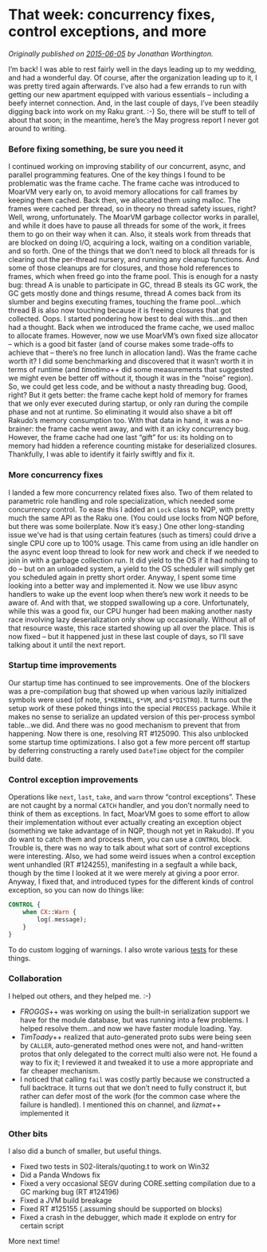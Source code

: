 # That week: concurrency fixes, control exceptions, and more
    
*Originally published on [2015-06-05](https://6guts.wordpress.com/2015/06/05/that-week-concurrency-fixes-control-exceptions-and-more/) by Jonathan Worthington.*

I’m back! I was able to rest fairly well in the days leading up to my wedding, and had a wonderful day. Of course, after the organization leading up to it, I was pretty tired again afterwards. I’ve also had a few errands to run with getting our new apartment equipped with various essentials – including a beefy internet connection. And, in the last couple of days, I’ve been steadily digging back into work on my Raku grant. :-) So, there will be stuff to tell of about that soon; in the meantime, here’s the May progress report I never got around to writing.

### Before fixing something, be sure you need it

I continued working on improving stability of our concurrent, async, and parallel programming features. One of the key things I found to be problematic was the frame cache. The frame cache was introduced to MoarVM very early on, to avoid memory allocations for call frames by keeping them cached. Back then, we allocated them using malloc. The frames were cached per thread, so in theory no thread safety issues, right? Well, wrong, unfortunately. The MoarVM garbage collector works in parallel, and while it does have to pause all threads for some of the work, it frees them to go on their way when it can. Also, it steals work from threads that are blocked on doing I/O, acquiring a lock, waiting on a condition variable, and so forth. One of the things that we don’t need to block all threads for is clearing out the per-thread nursery, and running any cleanup functions. And some of those cleanups are for closures, and those hold references to frames, which when freed go into the frame pool. This is enough for a nasty bug: thread A is unable to participate in GC, thread B steals its GC work, the GC gets mostly done and things resume, thread A comes back from its slumber and begins executing frames, touching the frame pool…which thread B is also now touching because it is freeing closures that got collected. Oops. I started pondering how best to deal with this…and then had a thought. Back when we introduced the frame cache, we used malloc to allocate frames. However, now we use MoarVM’s own fixed size allocator – which is a good bit faster (and of course makes some trade-offs to achieve that – there’s no free lunch in allocation land). Was the frame cache worth it? I did some benchmarking and discovered that it wasn’t worth it in terms of runtime (and *timotimo*++ did some measurements that suggested we might even be better off without it, though it was in the “noise” region). So, we could get less code, and be without a nasty threading bug. Good, right? But it gets better: the frame cache kept hold of memory for frames that we only ever executed during startup, or only ran during the compile phase and not at runtime. So eliminating it would also shave a bit off Rakudo’s memory consumption too. With that data in hand, it was a no-brainer: the frame cache went away, and with it an icky concurrency bug. However, the frame cache had one last “gift” for us: its holding on to memory had hidden a reference counting mistake for deserialized closures. Thankfully, I was able to identify it fairly swiftly and fix it.

### More concurrency fixes

I landed a few more concurrency related fixes also. Two of them related to parametric role handling and role specialization, which needed some concurrency control. To ease this I added an `Lock` class to NQP, with pretty much the same API as the Raku one. (You could use locks from NQP before, but there was some boilerplate. Now it’s easy.) One other long-standing issue we’ve had is that using certain features (such as timers) could drive a single CPU core up to 100% usage. This came from using an idle handler on the async event loop thread to look for new work and check if we needed to join in with a garbage collection run. It did yield to the OS if it had nothing to do – but on an unloaded system, a yield to the OS scheduler will simply get you scheduled again in pretty short order. Anyway, I spent some time looking into a better way and implemented it. Now we use libuv async handlers to wake up the event loop when there’s new work it needs to be aware of. And with that, we stopped swallowing up a core. Unfortunately, while this was a good fix, our CPU hunger had been making another nasty race involving lazy deserialization only show up occasionally. Without all of that resource waste, this race started showing up all over the place. This is now fixed – but it happened just in these last couple of days, so I’ll save talking about it until the next report.

### Startup time improvements

Our startup time has continued to see improvements. One of the blockers was a pre-compilation bug that showed up when various lazily initialized symbols were used (of note, `$*KERNEL`, `$*VM`, and `$*DISTRO`). It turns out the setup work of these poked things into the special `PROCESS` package. While it makes no sense to serialize an updated version of this per-process symbol table…we did. And there was no good mechanism to prevent that from happening. Now there is one, resolving RT #125090. This also unblocked some startup time optimizations. I also got a few more percent off startup by deferring constructing a rarely used `DateTime` object for the compiler build date.

### Control exception improvements

Operations like `next`, `last`, `take`, and `warn` throw “control exceptions”. These are not caught by a normal `CATCH` handler, and you don’t normally need to think of them as exceptions. In fact, MoarVM goes to some effort to allow their implementation without ever actually creating an exception object (something we take advantage of in NQP, though not yet in Rakudo). If you do want to catch them and process them, you can use a `CONTROL` block. Trouble is, there was no way to talk about what sort of control exceptions were interesting. Also, we had some weird issues when a control exception went unhandled (RT #124255), manifesting in a segfault a while back, though by the time I looked at it we were merely at giving a poor error. Anyway, I fixed that, and introduced types for the different kinds of control exception, so you can now do things like:

```` raku
CONTROL {
    when CX::Warn {
        log(.message);
    }
}
````

To do custom logging of warnings. I also wrote various [tests](https://github.com/raku/roast/blob/master/S04-exception-handlers/control.t) for these things.

### Collaboration

I helped out others, and they helped me. :-)

- *FROGGS*++ was working on using the built-in serialization support we have for the module database, but was running into a few problems. I helped resolve them…and now we have faster module loading. Yay.
- *TimToady*++ realized that auto-generated proto subs were being seen by `CALLER`, auto-generated method ones were not, and hand-written protos that only delegated to the correct multi also were not. He found a way to fix it; I reviewed it and tweaked it to use a more appropriate and far cheaper mechanism.
- I noticed that calling `fail` was costly partly because we constructed a full backtrace. It turns out that we don’t need to fully construct it, but rather can defer most of the work (for the common case where the failure is handled). I mentioned this on channel, and *lizmat*++ implemented it

### Other bits

I also did a bunch of smaller, but useful things.

- Fixed two tests in S02-literals/quoting.t to work on Win32
- Did a Panda Wndows fix
- Fixed a very occasional SEGV during CORE.setting compilation due to a GC marking bug (RT #124196)
- Fixed a JVM build breakage
- Fixed RT #125155 (.assuming should be supported on blocks)
- Fixed a crash in the debugger, which made it explode on entry for certain script

More next time!
